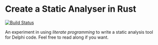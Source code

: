 # Create a Static Analyser in Rust

[![Build Status](https://travis-ci.org/Michael-F-Bryan/static-analyser-in-rust.svg?branch=master)](https://travis-ci.org/Michael-F-Bryan/static-analyser-in-rust)

An experiment in using *literate programming* to write a static analysis tool
for Delphi code. Feel free to read along if you want.

